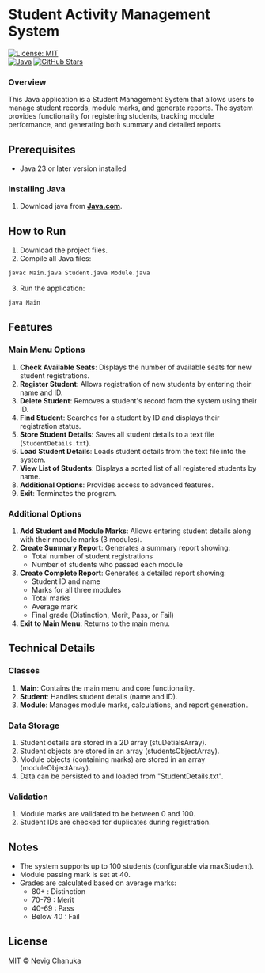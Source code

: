 # Student Activity Management System


[![License: MIT](https://img.shields.io/badge/License-MIT-yellow.svg)](https://opensource.org/licenses/MIT)  
[![Java](https://img.shields.io/badge/Java-23-%23ED8B00?logo=openjdk&logoColor=white)](https://openjdk.org/projects/jdk/23/)
[![GitHub Stars](https://img.shields.io/github/stars/yourusername/repo?style=social)](https://github.com/NevigChanuka/Student-Activity-Management-System)  


### Overview

This Java application is a Student Management System that allows users to manage student records, module marks, and generate reports. The system provides functionality for registering students, tracking module performance, and generating both summary and detailed reports

## Prerequisites

- Java 23 or later version installed


### Installing Java

1. Download java from **[Java.com](https://www.java.com/)**.

## How to Run

1. Download the project files.
2. Compile all Java files:
```cmd
javac Main.java Student.java Module.java
```
3. Run the application:
```cmd
java Main
```


## Features

### Main Menu Options

1. __Check Available Seats__: Displays the number of available seats for new student registrations.
2. __Register Student__: Allows registration of new students by entering their name and ID.
3. __Delete Student__: Removes a student's record from the system using their ID.
4. __Find Student__: Searches for a student by ID and displays their registration status.
5. __Store Student Details__: Saves all student details to a text file (`StudentDetails.txt`).
6. __Load Student Details__: Loads student details from the text file into the system.
7. __View List of Students__: Displays a sorted list of all registered students by name.
8. __Additional Options__: Provides access to advanced features.
9. __Exit__: Terminates the program.

### Additional Options

1. __Add Student and Module Marks__: Allows entering student details along with their module marks (3 modules).
2. __Create Summary Report__: Generates a summary report showing:
   - Total number of student registrations
   - Number of students who passed each module
3. __Create Complete Report__: Generates a detailed report showing:
   - Student ID and name
   - Marks for all three modules
   - Total marks
   - Average mark
   - Final grade (Distinction, Merit, Pass, or Fail)
4. __Exit to Main Menu__: Returns to the main menu.


## Technical Details

### Classes
1. __Main__: Contains the main menu and core functionality.
2. __Student__: Handles student details (name and ID).
3. __Module__: Manages module marks, calculations, and report generation.

### Data Storage
1. Student details are stored in a 2D array (stuDetialsArray).
2. Student objects are stored in an array (studentsObjectArray).
3. Module objects (containing marks) are stored in an array (moduleObjectArray).
4. Data can be persisted to and loaded from "StudentDetails.txt".

### Validation
1. Module marks are validated to be between 0 and 100.
2. Student IDs are checked for duplicates during registration.

## Notes

 - The system supports up to 100 students (configurable via maxStudent).
 - Module passing mark is set at 40.
 - Grades are calculated based on average marks:
   - 80+ : Distinction
   - 70-79 : Merit
   - 40-69 : Pass
   - Below 40 : Fail

## License
MIT © Nevig Chanuka
